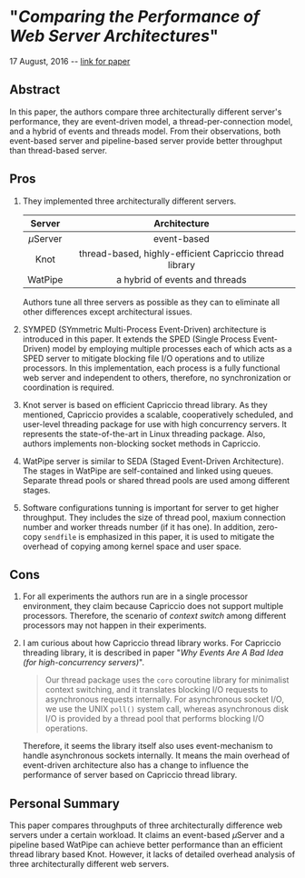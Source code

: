 # "*Comparing the Performance of Web Server Architectures*"

17 August, 2016 -- [link for paper](https://cs.uwaterloo.ca/~brecht/papers/getpaper.php?file=eurosys-2007.pdf)

## Abstract

In this paper, the authors compare three architecturally different server's performance, they are event-driven model, a thread-per-connection model, and a hybrid of events and threads model. From their observations, both event-based server and pipeline-based server provide better throughput than thread-based server.

## Pros

1. They implemented three architecturally different servers.

   |   Server    |               Architecture               |
   | :---------: | :--------------------------------------: |
   | $\mu$Server |               event-based                |
   |    Knot     | thread-based, highly-efficient Capriccio thread library |
   |   WatPipe   |      a hybrid of events and threads      |

   Authors tune all three servers as possible as they can to eliminate all other differences except architectural issues.

2. SYMPED (SYmmetric Multi-Process Event-Driven) architecture is introduced in this paper. It extends the SPED (Single Process Event-Driven) model by employing multiple processes each of which acts as a SPED server to mitigate blocking file I/O operations and to utilize processors. In this implementation, each process is a fully functional web server and independent to others, therefore, no synchronization or coordination is required.

3. Knot server is based on efficient Capriccio thread library. As they mentioned, Capriccio provides a scalable, cooperatively scheduled, and user-level threading package for use with high concurrency servers. It represents the state-of-the-art in Linux threading package. Also, authors implements non-blocking socket methods in Capriccio.

4. WatPipe server is similar to SEDA (Staged Event-Driven Architecture). The stages in WatPipe are self-contained and linked using queues. Separate thread pools or shared thread pools are used among different stages.

5. Software configurations tunning is important for server to get higher throughput. They includes the size of thread pool, maxium connection number and worker threads number (if it has one). In addition, zero-copy `sendfile` is emphasized in this paper, it is used to mitigate the overhead of copying among kernel space and user space.

## Cons

1. For all experiments the authors run are in a single processor environment, they claim because Capriccio does not support multiple processors. Therefore, the scenario of *context switch* among different processors may not happen in their experiments. 

2. I am curious about how Capriccio thread library works.  For Capriccio threading library, it is described in paper "*Why Events Are A Bad Idea (for high-concurrency servers)*".

   > Our thread package uses the `coro` coroutine library for minimalist context switching, and it translates blocking I/O requests to asynchronous requests internally. For asynchronous socket I/O, we use the UNIX `poll()` system call, whereas asynchronous disk I/O is provided by a thread pool that performs blocking I/O operations.

   Therefore, it seems the library itself also uses event-mechanism to handle asynchronous sockets internally. It means the main overhead of event-driven architecture also has a change to influence the performance of server based on Capriccio thread library.

## Personal Summary

This paper compares throughputs of three architecturally difference web servers under a certain workload. It claims an event-based $\mu$Server and a pipeline based WatPipe can achieve better performance than an efficient thread library based Knot. However, it lacks of detailed overhead analysis of three architecturally different web servers. 